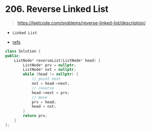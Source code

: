# 206. Reverse Linked List
> https://leetcode.com/problems/reverse-linked-list/description/

- `Linked List`

- [refs](https://leetcode.com/problems/reverse-linked-list/solutions/5612752/step-by-step-explained-with-images-easiest-to-understand-java-c-python-javascript-go-codes)

```cpp
class Solution {
public:
    ListNode* reverseList(ListNode* head) {
        ListNode* prv = nullptr;
        ListNode* nxt = nullptr;
        while (head != nullptr) {
            // point next
            nxt = head->next;
            // reverse
            head->next = prv;
            // move
            prv = head;
            head = nxt;
        }
        return prv;
    }
};
```